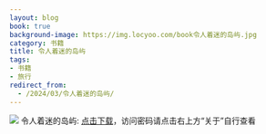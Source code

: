 ```yaml
---
layout: blog
book: true
background-image: https://img.locyoo.com/book令人着迷的岛屿.jpg
category: 书籍
title: 令人着迷的岛屿
tags:
- 书籍
- 旅行
redirect_from:
  - /2024/03/令人着迷的岛屿/
---
```

![](https://img.locyoo.com/book令人着迷的岛屿.jpg)
令人着迷的岛屿: <a name = "ref1" href="https://url18.ctfile.com/f/50983618-1334836040-b6271e?p=3619">点击下载</a>，访问密码请点击右上方“关于”自行查看
